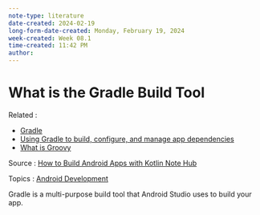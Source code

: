 ```yaml
---
note-type: literature
date-created: 2024-02-19
long-form-date-created: Monday, February 19, 2024
week-created: Week 08.1
time-created: 11:42 PM
author:
---
```


# What is the Gradle Build Tool

Related :

- [Gradle](Gradle)
- [Using Gradle to build, configure, and manage app dependencies](Using%20Gradle%20to%20build,%20configure,%20and%20manage%20app%20dependencies.md)
- [What is Groovy](What%20is%20Groovy.md)

Source : [How to Build Android Apps with Kotlin Note Hub](How%20to%20Build%20Android%20Apps%20with%20Kotlin%20Note%20Hub.md)

Topics : [Android Development](../../4-hub-notes-🚉/Android%20Development.md)

Gradle is a multi-purpose build tool that Android Studio uses to build your app.
